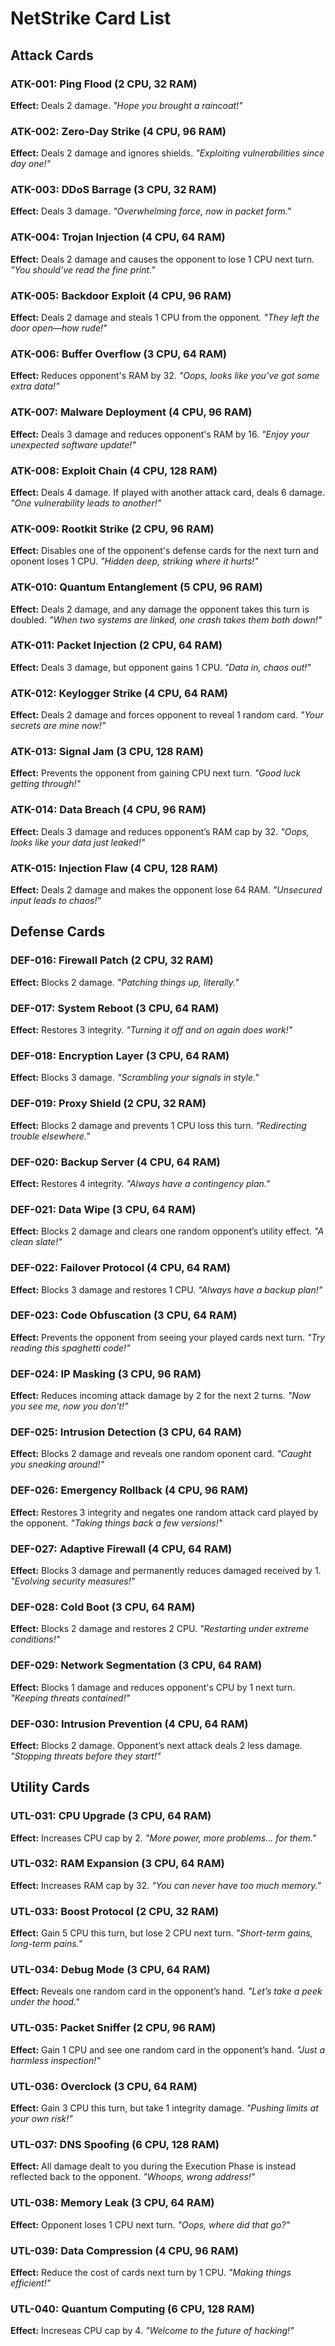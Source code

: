 # NetStrike Card List

## Attack Cards

### ATK-001: Ping Flood (2 CPU, 32 RAM)

**Effect:** Deals 2 damage.
_"Hope you brought a raincoat!"_

### ATK-002: Zero-Day Strike (4 CPU, 96 RAM)

**Effect:** Deals 2 damage and ignores shields.
_"Exploiting vulnerabilities since day one!"_

### ATK-003: DDoS Barrage (3 CPU, 32 RAM)

**Effect:** Deals 3 damage.
_"Overwhelming force, now in packet form."_

### ATK-004: Trojan Injection (4 CPU, 64 RAM)

**Effect:** Deals 2 damage and causes the opponent to lose 1 CPU next turn.
_"You should’ve read the fine print."_

### ATK-005: Backdoor Exploit (4 CPU, 96 RAM)

**Effect:** Deals 2 damage and steals 1 CPU from the opponent.
_"They left the door open—how rude!"_

### ATK-006: Buffer Overflow (3 CPU, 64 RAM)

**Effect:** Reduces opponent's RAM by 32.
_"Oops, looks like you’ve got some extra data!"_

### ATK-007: Malware Deployment (4 CPU, 96 RAM)

**Effect:** Deals 3 damage and reduces opponent's RAM by 16.
_"Enjoy your unexpected software update!"_

### ATK-008: Exploit Chain (4 CPU, 128 RAM)

**Effect:** Deals 4 damage. If played with another attack card, deals 6 damage.
_"One vulnerability leads to another!"_

### ATK-009: Rootkit Strike (2 CPU, 96 RAM)

**Effect:** Disables one of the opponent's defense cards for the next turn and oponent loses 1 CPU.
_"Hidden deep, striking where it hurts!"_

### ATK-010: Quantum Entanglement (5 CPU, 96 RAM)

**Effect:** Deals 2 damage, and any damage the opponent takes this turn is doubled.
_"When two systems are linked, one crash takes them both down!"_

### ATK-011: Packet Injection (2 CPU, 64 RAM)

**Effect:** Deals 3 damage, but opponent gains 1 CPU.
_"Data in, chaos out!"_

### ATK-012: Keylogger Strike (4 CPU, 64 RAM)

**Effect:** Deals 2 damage and forces opponent to reveal 1 random card.
_"Your secrets are mine now!"_

### ATK-013: Signal Jam (3 CPU, 128 RAM)

**Effect:** Prevents the opponent from gaining CPU next turn.
_"Good luck getting through!"_

### ATK-014: Data Breach (4 CPU, 96 RAM)

**Effect:** Deals 3 damage and reduces opponent’s RAM cap by 32.
_"Oops, looks like your data just leaked!"_

### ATK-015: Injection Flaw (4 CPU, 128 RAM)

**Effect:** Deals 2 damage and makes the opponent lose 64 RAM.
_"Unsecured input leads to chaos!"_

## Defense Cards

### DEF-016: Firewall Patch (2 CPU, 32 RAM)

**Effect:** Blocks 2 damage.
_"Patching things up, literally."_

### DEF-017: System Reboot (3 CPU, 64 RAM)

**Effect:** Restores 3 integrity.
_"Turning it off and on again does work!"_

### DEF-018: Encryption Layer (3 CPU, 64 RAM)

**Effect:** Blocks 3 damage.
_"Scrambling your signals in style."_

### DEF-019: Proxy Shield (2 CPU, 32 RAM)

**Effect:** Blocks 2 damage and prevents 1 CPU loss this turn.
_"Redirecting trouble elsewhere."_

### DEF-020: Backup Server (4 CPU, 64 RAM)

**Effect:** Restores 4 integrity.
_"Always have a contingency plan."_

### DEF-021: Data Wipe (3 CPU, 64 RAM)

**Effect:** Blocks 2 damage and clears one random opponent’s utility effect.
_"A clean slate!"_

### DEF-022: Failover Protocol (4 CPU, 64 RAM)

**Effect:** Blocks 3 damage and restores 1 CPU.
_"Always have a backup plan!"_

### DEF-023: Code Obfuscation (3 CPU, 64 RAM)

**Effect:** Prevents the opponent from seeing your played cards next turn.
_"Try reading this spaghetti code!"_

### DEF-024: IP Masking (3 CPU, 96 RAM)

**Effect:** Reduces incoming attack damage by 2 for the next 2 turns.
_"Now you see me, now you don’t!"_

### DEF-025: Intrusion Detection (3 CPU, 64 RAM)

**Effect:** Blocks 2 damage and reveals one random oponent card.
_"Caught you sneaking around!"_

### DEF-026: Emergency Rollback (4 CPU, 96 RAM)

**Effect:** Restores 3 integrity and negates one random attack card played by the opponent.
_"Taking things back a few versions!"_

### DEF-027: Adaptive Firewall (4 CPU, 64 RAM)

**Effect:** Blocks 3 damage and permanently reduces damaged received by 1.
_"Evolving security measures!"_

### DEF-028: Cold Boot (3 CPU, 64 RAM)

**Effect:** Blocks 2 damage and restores 2 CPU.
_"Restarting under extreme conditions!"_

### DEF-029: Network Segmentation (3 CPU, 64 RAM)

**Effect:** Blocks 1 damage and reduces opponent's CPU by 1 next turn.
_"Keeping threats contained!"_

### DEF-030: Intrusion Prevention (4 CPU, 64 RAM)

**Effect:** Blocks 2 damage. Opponent’s next attack deals 2 less damage.
_"Stopping threats before they start!"_

## Utility Cards

### UTL-031: CPU Upgrade (3 CPU, 64 RAM)

**Effect:** Increases CPU cap by 2.
_"More power, more problems... for them."_

### UTL-032: RAM Expansion (3 CPU, 64 RAM)

**Effect:** Increases RAM cap by 32.
_"You can never have too much memory."_

### UTL-033: Boost Protocol (2 CPU, 32 RAM)

**Effect:** Gain 5 CPU this turn, but lose 2 CPU next turn.
_"Short-term gains, long-term pains."_

### UTL-034: Debug Mode (3 CPU, 64 RAM)

**Effect:** Reveals one random card in the opponent’s hand.
_"Let’s take a peek under the hood."_

### UTL-035: Packet Sniffer (2 CPU, 96 RAM)

**Effect:** Gain 1 CPU and see one random card in the opponent’s hand.
_"Just a harmless inspection!"_

### UTL-036: Overclock (3 CPU, 64 RAM)

**Effect:** Gain 3 CPU this turn, but take 1 integrity damage.
_"Pushing limits at your own risk!"_

### UTL-037: DNS Spoofing (6 CPU, 128 RAM)

**Effect:** All damage dealt to you during the Execution Phase is instead reflected back to the opponent.
_"Whoops, wrong address!"_

### UTL-038: Memory Leak (3 CPU, 64 RAM)

**Effect:** Opponent loses 1 CPU next turn.
_"Oops, where did that go?"_

### UTL-039: Data Compression (4 CPU, 96 RAM)

**Effect:** Reduce the cost of cards next turn by 1 CPU.
_"Making things efficient!"_

### UTL-040: Quantum Computing (6 CPU, 128 RAM)

**Effect:** Increseas CPU cap by 4.
_"Welcome to the future of hacking!"_
